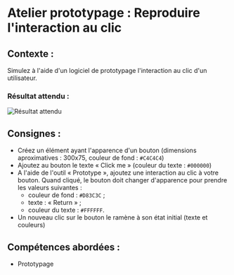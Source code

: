 # Atelier prototypage : Reproduire l'interaction au clic
## Contexte :
Simulez à l'aide d'un logiciel de prototypage l'interaction au clic d'un utilisateur.

### Résultat attendu :
![Résultat attendu](https://github.com/Abardin-dev/Atelier/blob/main/Adobe/Adobe%20XD/Exercices/animations/medias/click.gif)

## Consignes :
- Créez un élément ayant l'apparence d'un bouton (dimensions aproximatives : 300x75, couleur de fond : `#C4C4C4`)
- Ajoutez au bouton le texte « Click me » (couleur du texte : `#000000`)
- A l'aide de l'outil « Prototype », ajoutez une interaction au clic à votre bouton. Quand cliqué, le bouton doit changer d'apparence pour prendre les valeurs suivantes :
	+ couleur de fond : `#D83C3C` ;
	+ texte : « Return » ;
	+ couleur du texte : `#FFFFFF`.
- Un nouveau clic sur le bouton le ramène à son état initial (texte et couleurs)

## Compétences abordées :
* Prototypage
